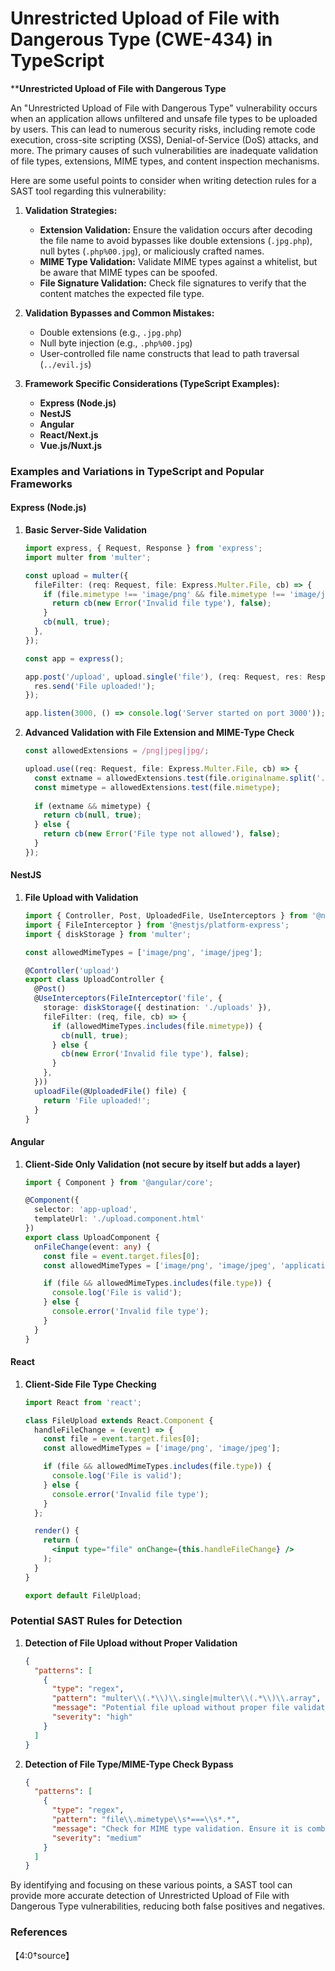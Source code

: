 # Unrestricted Upload of File with Dangerous Type (CWE-434) in TypeScript

****Unrestricted Upload of File with Dangerous Type**

An "Unrestricted Upload of File with Dangerous Type" vulnerability occurs when an application allows unfiltered and unsafe file types to be uploaded by users. This can lead to numerous security risks, including remote code execution, cross-site scripting (XSS), Denial-of-Service (DoS) attacks, and more. The primary causes of such vulnerabilities are inadequate validation of file types, extensions, MIME types, and content inspection mechanisms.

Here are some useful points to consider when writing detection rules for a SAST tool regarding this vulnerability:

1. **Validation Strategies:**
    - **Extension Validation:** Ensure the validation occurs after decoding the file name to avoid bypasses like double extensions (`.jpg.php`), null bytes (`.php%00.jpg`), or maliciously crafted names.
    - **MIME Type Validation:** Validate MIME types against a whitelist, but be aware that MIME types can be spoofed.
    - **File Signature Validation:** Check file signatures to verify that the content matches the expected file type.

2. **Validation Bypasses and Common Mistakes:**
    - Double extensions (e.g., `.jpg.php`)
    - Null byte injection (e.g., `.php%00.jpg`)
    - User-controlled file name constructs that lead to path traversal (`../evil.js`)

3. **Framework Specific Considerations (TypeScript Examples):**
    - **Express (Node.js)**
    - **NestJS**
    - **Angular**
    - **React/Next.js**
    - **Vue.js/Nuxt.js**

### Examples and Variations in TypeScript and Popular Frameworks

#### Express (Node.js)

1. **Basic Server-Side Validation**

   ```typescript
   import express, { Request, Response } from 'express';
   import multer from 'multer';

   const upload = multer({
     fileFilter: (req: Request, file: Express.Multer.File, cb) => {
       if (file.mimetype !== 'image/png' && file.mimetype !== 'image/jpeg') {
         return cb(new Error('Invalid file type'), false);
       }
       cb(null, true);
     },
   });

   const app = express();

   app.post('/upload', upload.single('file'), (req: Request, res: Response) => {
     res.send('File uploaded!');
   });

   app.listen(3000, () => console.log('Server started on port 3000'));
   ```

2. **Advanced Validation with File Extension and MIME-Type Check**

   ```typescript
   const allowedExtensions = /png|jpeg|jpg/;

   upload.use((req: Request, file: Express.Multer.File, cb) => {
     const extname = allowedExtensions.test(file.originalname.split('.').pop() || '');
     const mimetype = allowedExtensions.test(file.mimetype);
     
     if (extname && mimetype) {
       return cb(null, true);
     } else {
       return cb(new Error('File type not allowed'), false);
     }
   });
   ```

#### NestJS

1. **File Upload with Validation**

   ```typescript
   import { Controller, Post, UploadedFile, UseInterceptors } from '@nestjs/common';
   import { FileInterceptor } from '@nestjs/platform-express';
   import { diskStorage } from 'multer';

   const allowedMimeTypes = ['image/png', 'image/jpeg'];

   @Controller('upload')
   export class UploadController {
     @Post()
     @UseInterceptors(FileInterceptor('file', {
       storage: diskStorage({ destination: './uploads' }),
       fileFilter: (req, file, cb) => {
         if (allowedMimeTypes.includes(file.mimetype)) {
           cb(null, true);
         } else {
           cb(new Error('Invalid file type'), false);
         }
       },
     }))
     uploadFile(@UploadedFile() file) {
       return 'File uploaded!';
     }
   }
   ```

#### Angular

1. **Client-Side Only Validation (not secure by itself but adds a layer)**

   ```typescript
   import { Component } from '@angular/core';

   @Component({
     selector: 'app-upload',
     templateUrl: './upload.component.html'
   })
   export class UploadComponent {
     onFileChange(event: any) {
       const file = event.target.files[0];
       const allowedMimeTypes = ['image/png', 'image/jpeg', 'application/pdf'];

       if (file && allowedMimeTypes.includes(file.type)) {
         console.log('File is valid');
       } else {
         console.error('Invalid file type');
       }
     }
   }
   ```

#### React

1. **Client-Side File Type Checking**

   ```jsx
   import React from 'react';

   class FileUpload extends React.Component {
     handleFileChange = (event) => {
       const file = event.target.files[0];
       const allowedMimeTypes = ['image/png', 'image/jpeg'];

       if (file && allowedMimeTypes.includes(file.type)) {
         console.log('File is valid');
       } else {
         console.error('Invalid file type');
       }
     };

     render() {
       return (
         <input type="file" onChange={this.handleFileChange} />
       );
     }
   }

   export default FileUpload;
   ```

### Potential SAST Rules for Detection

1. **Detection of File Upload without Proper Validation**

   ```json
   {
     "patterns": [
       {
         "type": "regex",
         "pattern": "multer\\(.*\\)\\.single|multer\\(.*\\)\\.array",
         "message": "Potential file upload without proper file validation.",
         "severity": "high"
       }
     ]
   }
   ```

2. **Detection of File Type/MIME-Type Check Bypass**

   ```json
   {
     "patterns": [
       {
         "type": "regex",
         "pattern": "file\\.mimetype\\s*===\\s*.*",
         "message": "Check for MIME type validation. Ensure it is combined with file extension validation.",
         "severity": "medium"
       }
     ]
   }
   ```

By identifying and focusing on these various points, a SAST tool can provide more accurate detection of Unrestricted Upload of File with Dangerous Type vulnerabilities, reducing both false positives and negatives.

### References
【4:0†source】  